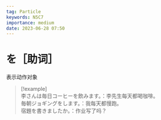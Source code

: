 ```yaml
---
tag: Particle
keywords: N5C7
importance: medium
date: 2023-06-28 07:50
---
```


# を［助词］

表示动作对象

> [!example]  
> 李さんは毎日コーヒーを飲みます。：李先生每天都喝咖啡。  
> 毎朝ジョギングをします。：我每天都慢跑。  
> 宿題を書きましたか。：作业写了吗？